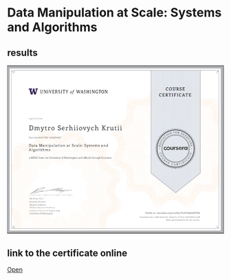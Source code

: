 # Data Manipulation at Scale: Systems and Algorithms

## results

![certificate](certificate.png)

## link to the certificate online

[Open](https://www.coursera.org/account/accomplishments/verify/FL8YN96GNTSK?utm_source=link&utm_campaign=copybutton_certificate&utm_product=course)
